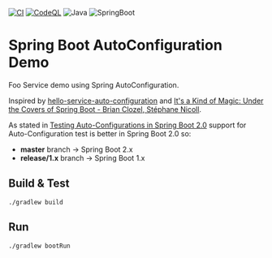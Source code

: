 [![CI](https://github.com/rogervinas/spring-boot-autoconfiguration-demo/actions/workflows/gradle.yml/badge.svg?branch=master)](https://github.com/rogervinas/spring-boot-autoconfiguration-demo/actions/workflows/gradle.yml)
[![CodeQL](https://github.com/rogervinas/spring-boot-autoconfiguration-demo/actions/workflows/codeql-analysis.yml/badge.svg?branch=master)](https://github.com/rogervinas/spring-boot-autoconfiguration-demo/actions/workflows/codeql-analysis.yml)
![Java](https://img.shields.io/badge/Java-11-blue?labelColor=black)
![SpringBoot](https://img.shields.io/badge/SpringBoot-2.6.2-blue?labelColor=black)

# Spring Boot AutoConfiguration Demo

Foo Service demo using Spring AutoConfiguration.

Inspired by [hello-service-auto-configuration](https://github.com/snicoll-demos/hello-service-auto-configuration) and [It's a Kind of Magic: Under the Covers of Spring Boot - Brian Clozel, Stéphane Nicoll](https://www.youtube.com/watch?v=jDchAEHIht0).

As stated in [Testing Auto-Configurations in Spring Boot 2.0](https://spring.io/blog/2018/03/07/testing-auto-configurations-with-spring-boot-2-0) support for Auto-Configuration test is better in Spring Boot 2.0 so:
* **master** branch -> Spring Boot 2.x
* **release/1.x** branch -> Spring Boot 1.x

## Build & Test

```shell
./gradlew build
```

## Run

```shell
./gradlew bootRun
```

